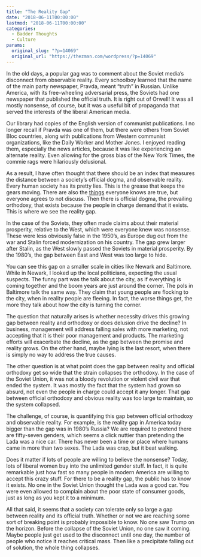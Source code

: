 ```yaml
---
title: "The Reality Gap"
date: "2018-06-11T00:00:00"
lastmod: "2018-06-11T00:00:00"
categories:
  - Badder Thoughts
  - Culture
params:
  original_slug: "?p=14069"
  original_url: "https://thezman.com/wordpress/?p=14069"
---
```


In the old days, a popular gag was to comment about the Soviet media’s
disconnect from observable reality. Every schoolboy learned that the
name of the main party newspaper, Pravda, meant “truth” in Russian.
Unlike America, with its free-wheeling adversarial press, the Soviets
had one newspaper that published the official truth. It is right out of
Orwell! It was all mostly nonsense, of course, but it was a useful bit
of propaganda that served the interests of the liberal American media.

Our library had copies of the English version of communist publications.
I no longer recall if Pravda was one of them, but there were others from
Soviet Bloc countries, along with publications from Western communist
organizations, like the Daily Worker and Mother Jones. I enjoyed reading
them, especially the news articles, because it was like experiencing an
alternate reality. Even allowing for the gross bias of the New York
Times, the commie rags were hilariously delusional.

As a result, I have often thought that there should be an index that
measures the distance between a society’s official dogma, and observable
reality. Every human society has its pretty lies. This is the grease
that keeps the gears moving. There are also the
[things](http://thezman.com/wordpress/?p=14027) everyone knows are true,
but everyone agrees to not discuss. Then there is official dogma, the
prevailing orthodoxy, that exists because the people in charge demand
that it exists. This is where we see the reality gap.

In the case of the Soviets, they often made claims about their material
prosperity, relative to the West, which were everyone knew was nonsense.
These were less obviously false in the 1950’s, as Europe dug out from
the war and Stalin forced modernization on his country. The gap grew
larger after Stalin, as the West slowly passed the Soviets in material
prosperity. By the 1980’s, the gap between East and West was too large
to hide.

You can see this gap on a smaller scale in cities like Newark and
Baltimore. While in Newark, I looked up the local politicians, expecting
the usual suspects. The funny part was the talk about the city, as if
everything is coming together and the boom years are just around the
corner. The pols in Baltimore talk the same way. They claim that young
people are flocking to the city, when in reality people are fleeing. In
fact, the worse things get, the more they talk about how the city is
turning the corner.

The question that naturally arises is whether necessity drives this
growing gap between reality and orthodoxy or does delusion drive the
decline? In business, management will address falling sales with more
marketing, not accepting that it is their poor management and products.
The marketing efforts will exacerbate the decline, as the gap between
the promise and reality grows. On the other hand, maybe lying is the
last resort, when there is simply no way to address the true causes.

The other question is at what point does the gap between reality and
official orthodoxy get so wide that the strain collapses the orthodoxy.
In the case of the Soviet Union, it was not a bloody revolution or
violent civil war that ended the system. It was mostly the fact that the
system had grown so absurd, not even the people in charge could accept
it any longer. That gap between official orthodoxy and obvious reality
was too large to maintain, so the system collapsed.

The challenge, of course, is quantifying this gap between official
orthodoxy and observable reality. For example, is the reality gap in
America today bigger than the gap was in 1980’s Russia? We are required
to pretend there are fifty-seven genders, which seems a click nuttier
than pretending the Lada was a nice car. There has never been a time or
place where humans came in more than two sexes. The Lada was crap, but
it beat walking.

Does it matter if lots of people are willing to believe the nonsense?
Today, lots of liberal women buy into the unlimited gender stuff. In
fact, it is quite remarkable just how fast so many people in modern
America are willing to accept this crazy stuff. For there to be a
reality gap, the public has to know it exists. No one in the Soviet
Union thought the Lada was a good car. You were even allowed to complain
about the poor state of consumer goods, just as long as you kept it to a
minimum.

All that said, it seems that a society can tolerate only so large a gap
between reality and its official truth. Whether or not we are reaching
some sort of breaking point is probably impossible to know. No one saw
Trump on the horizon. Before the collapse of the Soviet Union, no one
saw it coming. Maybe people just get used to the disconnect until one
day, the number of people who notice it reaches critical mass. Then like
a precipitate falling out of solution, the whole thing collapses.
